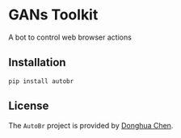 # GANs Toolkit

A bot to control web browser actions

## Installation
```pip
pip install autobr
```

## License
The `AutoBr` project is provided by [Donghua Chen](https://github.com/dhchenx). 

